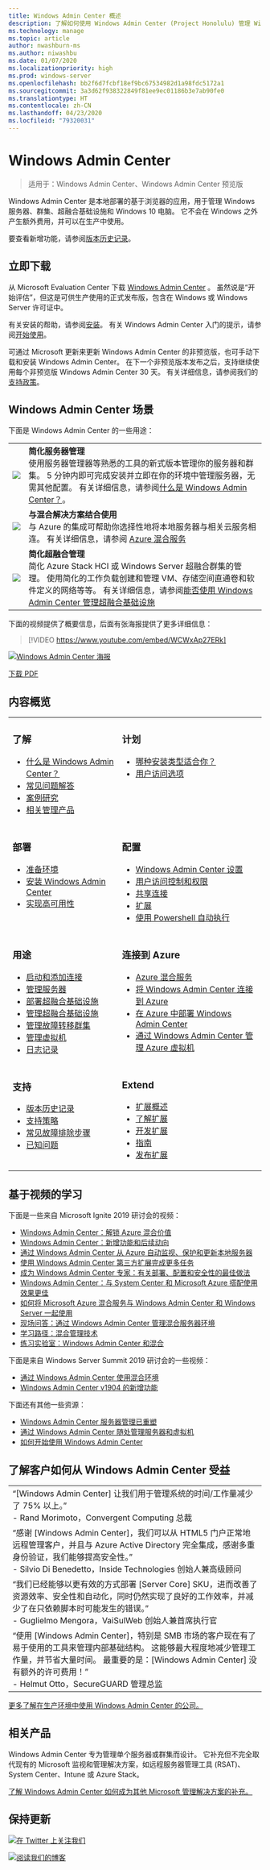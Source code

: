 ```yaml
---
title: Windows Admin Center 概述
description: 了解如何使用 Windows Admin Center (Project Honolulu) 管理 Windows Server
ms.technology: manage
ms.topic: article
author: nwashburn-ms
ms.author: niwashbu
ms.date: 01/07/2020
ms.localizationpriority: high
ms.prod: windows-server
ms.openlocfilehash: bb2f6d7fcbf18ef9bc67534982d1a98fdc5172a1
ms.sourcegitcommit: 3a3d62f938322849f81ee9ec01186b3e7ab90fe0
ms.translationtype: HT
ms.contentlocale: zh-CN
ms.lasthandoff: 04/23/2020
ms.locfileid: "79320031"
---
```

# <a name="windows-admin-center"></a>Windows Admin Center

> 适用于：Windows Admin Center、Windows Admin Center 预览版

Windows Admin Center 是本地部署的基于浏览器的应用，用于管理 Windows 服务器、群集、超融合基础设施和 Windows 10 电脑。 它不会在 Windows 之外产生额外费用，并可以在生产中使用。

要查看新增功能，请参阅[版本历史记录](support/release-history.md)。

## <a name="download-now"></a>立即下载

从 Microsoft Evaluation Center 下载 [Windows Admin Center](https://www.microsoft.com/evalcenter/evaluate-windows-admin-center)  。 虽然说是“开始评估”，但这是可供生产使用的正式发布版，包含在 Windows 或 Windows Server 许可证中。

有关安装的帮助，请参阅[安装](deploy/install.md)。 有关 Windows Admin Center 入门的提示，请参阅[开始使用](use/get-started.md)。

可通过 Microsoft 更新来更新 Windows Admin Center 的非预览版，也可手动下载和安装 Windows Admin Center。 在下一个非预览版本发布之后，支持继续使用每个非预览版 Windows Admin Center 30 天。 有关详细信息，请参阅我们的[支持政策](support/index.md)。

## <a name="windows-admin-center-scenarios"></a>Windows Admin Center 场景

下面是 Windows Admin Center 的一些用途：

|     |     |
| --- | --- |
| ![](media/simple-icon.png)| **简化服务器管理** <br/> 使用服务器管理器等熟悉的工具的新式版本管理你的服务器和群集。 5 分钟内即可完成安装并立即在你的环境中管理服务器，无需其他配置。 有关详细信息，请参阅[什么是 Windows Admin Center？](understand/what-is.md)。 |
| ![](media/future-icon.png)| **与混合解决方案结合使用** <br/> 与 Azure 的集成可帮助你选择性地将本地服务器与相关云服务相连。 有关详细信息，请参阅 [Azure 混合服务](azure/index.md) |
| ![](media/secure-icon.png)| **简化超融合管理** <br/> 简化 Azure Stack HCI 或 Windows Server 超融合群集的管理。 使用简化的工作负载创建和管理 VM、存储空间直通卷和软件定义的网络等等。 有关详细信息，请参阅[能否使用 Windows Admin Center 管理超融合基础设施](use/manage-hyper-converged.md)|

下面的视频提供了概要信息，后面有张海报提供了更多详细信息：
>[!VIDEO https://www.youtube.com/embed/WCWxAp27ERk]

[![Windows Admin Center 海报](media/WAC1910Poster_thumb_small.PNG)](media/WAC1910Poster_thumb.png)

[下载 PDF](https://github.com/MicrosoftDocs/windowsserverdocs/raw/master/WindowsServerDocs/manage/windows-admin-center/media/WindowsAdminCenter1910Poster.pdf)


## <a name="contents-at-a-glance"></a>内容概览

<table>
    <tr></tr>
    <tr>
        <td style="vertical-align: top;">
            <h3>了解</h3>
            <ul>
            <li><a href="understand/what-is.md">什么是 Windows Admin Center？</a>
            <li><a href="understand/faq.md">常见问题解答</a>
            <li><a href="understand/case-studies.md">案例研究</a>
            <li><a href="understand/related-management.md">相关管理产品</a>
            </ul>
        </td>
        <td style="vertical-align: top;">
            <h3>计划</h3>
            <ul>
            <li><a href="plan/installation-options.md">哪种安装类型适合你？</a>
            <li><a href="plan/user-access-options.md">用户访问选项</a>
            <br>
            </ul>
        </td>
    </tr>
    <tr>
        <td style="vertical-align: top;">
            <h3>部署</h3>
            <ul>
            <li><a href="deploy/prepare-environment.md">准备环境</a>
            <li><a href="deploy/install.md">安装 Windows Admin Center</a>
            <li><a href="deploy/high-availability.md">实现高可用性</a>
         </ul>
        </td>
        <td style="vertical-align: top;">
            <h3>配置</h3>
            <ul>
            <li><a href="configure/settings.md">Windows Admin Center 设置</a>
            <li><a href="configure/user-access-control.md">用户访问控制和权限</a>
            <li><a href="configure/shared-connections.md">共享连接</a>
            <li><a href="configure/using-extensions.md">扩展</a>
            <li><a href="configure/use-powershell.md">使用 Powershell 自动执行</a>
            </ul>
        </td>
    </tr>
    <tr>
        <td style="vertical-align: top;">
            <h3>用途</h3>
            <ul>
            <li><a href="use/get-started.md">启动和添加连接</a>
            <li><a href="use/manage-servers.md">管理服务器</a>
            <li><a href="use/deploy-hyperconverged-infrastructure.md">部署超融合基础设施</a>
            <li><a href="use/manage-hyper-converged.md">管理超融合基础设施</a>
            <li><a href="use/manage-failover-clusters.md">管理故障转移群集</a>
            <li><a href="use/manage-virtual-machines.md">管理虚拟机</a>
            <li><a href="use/logging.md">日志记录</a>
            </ul>
        </td>
        <td style="vertical-align: top;">
            <h3>连接到 Azure</h3>
            <ul>
            <li><a href="azure/index.md">Azure 混合服务</a></li>
            <li><a href="azure/azure-integration.md">将 Windows Admin Center 连接到 Azure</a></li>
            <li><a href="azure/deploy-wac-in-azure.md">在 Azure 中部署 Windows Admin Center</a></li>
            <li><a href="azure/manage-azure-vms.md">通过 Windows Admin Center 管理 Azure 虚拟机</a></li>
            </ul>
        </td>
    </tr>
    <tr>
            <td style="vertical-align: top;">
            <h3>支持</h3>
            <ul>
            <li><a href="support/release-history.md">版本历史记录</a>
            <li><a href="support/index.md">支持策略</a>
            <li><a href="support/troubleshooting.md">常见故障排除步骤</a>
            <li><a href="support/known-issues.md">已知问题</a>
            </ul>
        </td>
            <td style="vertical-align: top;">
            <h3>Extend</h3>
            <ul>
            <li><a href="extend/extensibility-overview.md">扩展概述</a>
            <li><a href="extend/understand-extensions.md">了解扩展</a>
            <li><a href="extend/developing-extensions.md">开发扩展</a>
            <li><a href="extend/publish-extensions.md">指南</a>
            <li><a href="extend/publish-extensions.md">发布扩展</a>
            </ul>
        </td>
    </tr>

</table>

## <a name="video-based-learning"></a>基于视频的学习

下面是一些来自 Microsoft Ignite 2019 研讨会的视频：

- [Windows Admin Center：解锁 Azure 混合价值](https://aka.ms/WAC-BRK3165)
- [Windows Admin Center：新增功能和后续动向](https://aka.ms/WAC-BRK2048)
- [通过 Windows Admin Center 从 Azure 自动监视、保护和更新本地服务器](https://aka.ms/WAC-THR2146)
- [使用 Windows Admin Center 第三方扩展完成更多任务](https://aka.ms/WAC-THR2140)
- [成为 Windows Admin Center 专家：有关部署、配置和安全性的最佳做法](https://aka.ms/WAC-THR2135)
- [Windows Admin Center：与 System Center 和 Microsoft Azure 搭配使用效果更佳](https://aka.ms/WAC-THR2176)
- [如何将 Microsoft Azure 混合服务与 Windows Admin Center 和 Windows Server 一起使用](https://aka.ms/WAC-THR2073)
- [现场问答：通过 Windows Admin Center 管理混合服务器环境](https://aka.ms/WAC-MLS1055)
- [学习路径：混合管理技术](https://aka.ms/WAC-HybridMgmtTech)
- [练习实验室：Windows Admin Center 和混合](https://aka.ms/WAC-HOL2019)

下面是来自 Windows Server Summit 2019 研讨会的一些视频：

- [通过 Windows Admin Center 使用混合环境](https://aka.ms/WAC-WSS2019-GoHybridWAC)
- [Windows Admin Center v1904 的新增功能](https://aka.ms/WAC-WSS2019-WhatsNewv1904)

下面还有其他一些资源：

- [Windows Admin Center 服务器管理已重塑](https://aka.ms/WAC-ServerMgmtReimagined)
- [通过 Windows Admin Center 随处管理服务器和虚拟机](https://aka.ms/WAC-Webinar2019)
- [如何开始使用 Windows Admin Center](https://www.youtube.com/embed/PcQj6ZklmK0)

## <a name="see-how-customers-are-benefitting-from-windows-admin-center"></a>了解客户如何从 Windows Admin Center 受益

|     |
| --- |
| “[Windows Admin Center] 让我们用于管理系统的时间/工作量减少了 75% 以上。”<br> \- Rand Morimoto，Convergent Computing 总裁  |
| “感谢 [Windows Admin Center]，我们可以从 HTML5 门户正常地远程管理客户，并且与 Azure Active Directory 完全集成，感谢多重身份验证，我们能够提高安全性。”<br/> \- Silvio Di Benedetto，Inside Technologies 创始人兼高级顾问  |
| “我们已经能够以更有效的方式部署 [Server Core] SKU，进而改善了资源效率、安全性和自动化，同时仍然实现了良好的工作效率，并减少了在只依赖脚本时可能发生的错误。” <br/> \- Guglielmo Mengora，VaiSulWeb 创始人兼首席执行官  |
| “使用 [Windows Admin Center]，特别是 SMB 市场的客户现在有了易于使用的工具来管理内部基础结构。 这能够最大程度地减少管理工作量，并节省大量时间。 最重要的是：[Windows Admin Center] 没有额外的许可费用！” <br/> \- Helmut Otto，SecureGUARD 管理总监  |

[更多了解在生产环境中使用 Windows Admin Center 的公司。](understand/case-studies.md)

## <a name="related-products"></a>相关产品

Windows Admin Center 专为管理单个服务器或群集而设计。 它补充但不完全取代现有的 Microsoft 监视和管理解决方案，如远程服务器管理工具 (RSAT)、System Center、Intune 或 Azure Stack。

[了解 Windows Admin Center 如何成为其他 Microsoft 管理解决方案的补充。](understand/related-management.md)

## <a name="stay-updated"></a>保持更新

![](//img-prod-cms-rt-microsoft-com.akamaized.net/cms/api/am/imageFileData/REOolR)[在 Twitter 上关注我们](https://twitter.com/servermgmt)

![](//img-prod-cms-rt-microsoft-com.akamaized.net/cms/api/am/imageFileData/REOtyw)[阅读我们的博客](https://blogs.technet.microsoft.com/servermanagement/)
